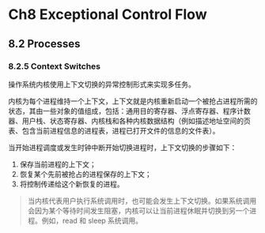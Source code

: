 # Ch8 Exceptional Control Flow

## 8.2 Processes

### 8.2.5 Context Switches

操作系统内核使用上下文切换的异常控制形式来实现多任务。

内核为每个进程维持一个上下文，上下文就是内核重新启动一个被抢占进程所需的状态，其由一些对象的值组成，包括：通用目的寄存器、浮点寄存器、程序计数器、用户栈、状态寄存器、内核栈和各种内核数据结构（例如描述地址空间的页表、包含当前进程信息的进程表，进程已打开文件的信息的文件表）。

当开始进程调度或发生时钟中断开始切换进程时，上下文切换的步骤如下：

1. 保存当前进程的上下文；
2. 恢复某个先前被抢占的进程保存的上下文；
3. 将控制传递给这个新恢复的进程。

> 当内核代表用户执行系统调用时，也可能会发生上下文切换。如果系统调用会因为某个等待时间发生阻塞，内核可以让当前进程休眠并切换到另一个进程。例如，read 和 sleep 系统调用。